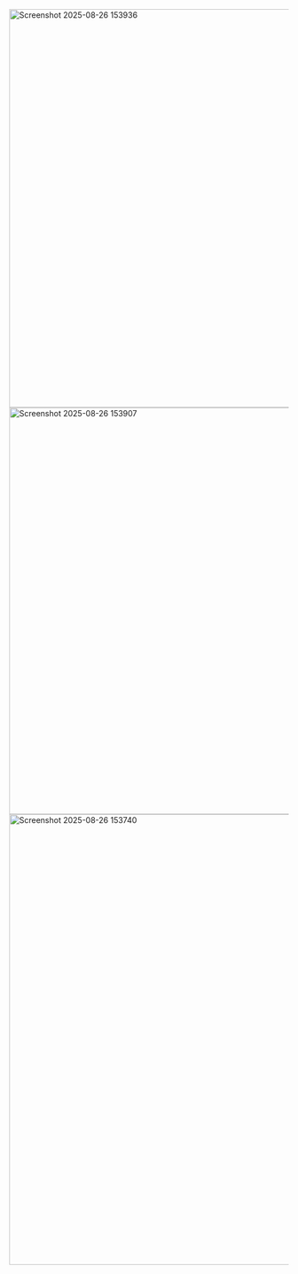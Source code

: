 <img width="1584" height="718" alt="Screenshot 2025-08-26 153936" src="https://github.com/user-attachments/assets/a7431aee-aaa4-4209-9d43-f039bf65d77b" />
<img width="1720" height="733" alt="Screenshot 2025-08-26 153907" src="https://github.com/user-attachments/assets/39ac31b6-0ba6-4614-9bda-9a5a78987c21" />
<img width="1880" height="812" alt="Screenshot 2025-08-26 153740" src="https://github.com/user-attachments/assets/a4efbc6c-1f36-4813-98aa-5301a1eeb869" />
